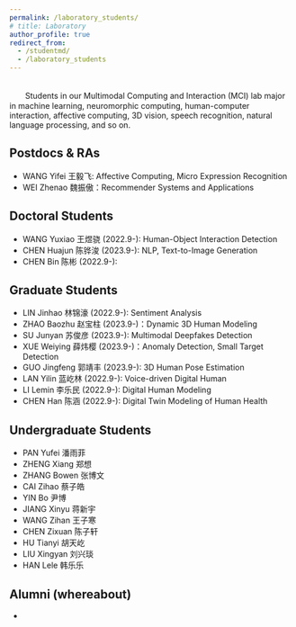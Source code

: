 ```yaml
---
permalink: /laboratory_students/
# title: Laboratory
author_profile: true
redirect_from: 
  - /studentmd/
  - /laboratory_students
---
```


<br />
　　Students in our Multimodal Computing and Interaction (MCI) lab major in machine learning, neuromorphic computing, human-computer interaction, affective computing, 3D vision, speech recognition, natural language processing, and so on.

Postdocs & RAs
--------
* WANG Yifei 王毅飞: Affective Computing, Micro Expression Recognition
* WEI Zhenao 魏振傲：Recommender Systems and Applications

Doctoral Students
--------
* WANG Yuxiao 王煜骁 (2022.9-):  Human-Object Interaction Detection
* CHEN Huajun 陈铧浚 (2023.9-): NLP, Text-to-Image Generation
* CHEN Bin 陈彬 (2022.9-):

Graduate Students
--------
* LIN Jinhao 林锦濠 (2022.9-): Sentiment Analysis
* ZHAO Baozhu 赵宝柱 (2023.9-)：Dynamic 3D Human Modeling
* SU Junyan 苏俊彦 (2023.9-): Multimodal Deepfakes Detection
* XUE Weiying 薛炜樱 (2023.9-)：Anomaly Detection, Small Target Detection
* GUO Jingfeng 郭靖丰 (2023.9-): 3D Human Pose Estimation
* LAN Yilin 蓝屹林 (2022.9-): Voice-driven Digital Human
* LI Lemin 李乐民 (2022.9-): Digital Human Modeling
* CHEN Han 陈涵 (2022.9-): Digital Twin Modeling of Human Health

Undergraduate Students
--------
* PAN Yufei 潘雨菲 
* ZHENG Xiang 郑想 
* ZHANG Bowen 张博文
* CAI Zihao 蔡子皓 
* YIN Bo 尹博 
* JIANG Xinyu 蒋新宇 
* WANG Zihan 王子寒 
* CHEN Zixuan 陈子轩
* HU Tianyi 胡天屹 
* LIU Xingyan 刘兴琰
* HAN Lele 韩乐乐

Alumni (whereabout)
--------
* 
